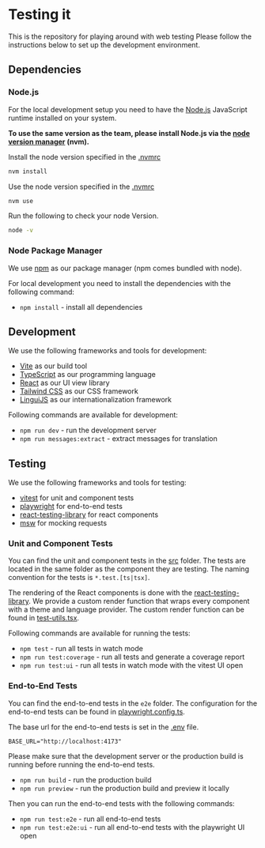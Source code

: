 # Testing it

This is the repository for playing around with web testing
Please follow the instructions below to set up the development environment.

## Dependencies

### Node.js
For the local development setup you need to have the [Node.js](https://nodejs.org/en/) JavaScript runtime installed on your system.

__To use the same version as the team, please install Node.js via the [node version manager](https://github.com/nvm-sh/nvm) (nvm).__

Install the node version specified in the [.nvmrc](.nvmrc)
```bash
nvm install
```

Use the node version specified in the [.nvmrc](.nvmrc)
```bash
nvm use
```

Run the following to check your node Version.
```bash
node -v
```

### Node Package Manager

We use [npm](https://www.npmjs.com/package/npm#node-version-managers) as our package manager (npm comes bundled with node).

For local development you need to install the dependencies with the following command:
- `npm install` - install all dependencies

## Development

We use the following frameworks and tools for development:
- [Vite](https://vitejs.dev/) as our build tool
- [TypeScript](https://www.typescriptlang.org/) as our programming language
- [React](https://reactjs.org/) as our UI view library
- [Tailwind CSS](https://tailwindcss.com/) as our CSS framework
- [LinguiJS](https://lingui.js.org/) as our internationalization framework

Following commands are available for development:
- `npm run dev` - run the development server
- `npm run messages:extract` - extract messages for translation

## Testing

We use the following frameworks and tools for testing:
- [vitest](https://vitest.dev/) for unit and component tests
- [playwright](https://playwright.dev/) for end-to-end tests
- [react-testing-library](https://testing-library.com/docs/react-testing-library/intro/) for react components
- [msw](https://mswjs.io/) for mocking requests

### Unit and Component Tests

You can find the unit and component tests in the [src](src) folder.
The tests are located in the same folder as the component they are testing.
The naming convention for the tests is `*.test.[ts|tsx]`.

The rendering of the React components is done with the [react-testing-library](https://testing-library.com/docs/react-testing-library/intro/).
We provide a custom render function that wraps every component with a theme and language provider.
The custom render function can be found in [test-utils.tsx](src/test/test-utils.tsx).

Following commands are available for running the tests:
- `npm test` - run all tests in watch mode
- `npm run test:coverage` - run all tests and generate a coverage report
- `npm run test:ui` - run all tests in watch mode with the vitest UI open

### End-to-End Tests

You can find the end-to-end tests in the `e2e` folder.
The configuration for the end-to-end tests can be found in [playwright.config.ts](playwright.config.ts).

The base url for the end-to-end tests is set in the [.env](.env) file.

```dotenv
BASE_URL="http://localhost:4173"
```

Please make sure that the development server or the production build is running before running the end-to-end tests.
- `npm run build` - run the production build
- `npm run preview` - run the production build and preview it locally

Then you can run the end-to-end tests with the following commands:
- `npm run test:e2e` - run all end-to-end tests
- `npm run test:e2e:ui` - run all end-to-end tests with the playwright UI open

